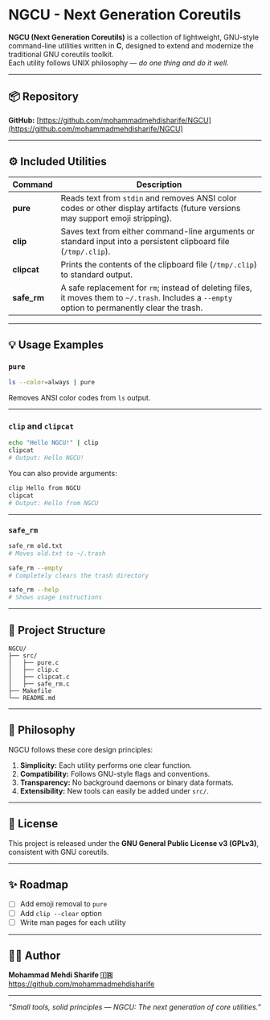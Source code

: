 # NGCU - Next Generation Coreutils

**NGCU (Next Generation Coreutils)** is a collection of lightweight, GNU-style command-line utilities written in **C**, designed to extend and modernize the traditional GNU coreutils toolkit.  
Each utility follows UNIX philosophy — *do one thing and do it well.*

---

## 📦 Repository

**GitHub:** [https://github.com/mohammadmehdisharife/NGCU](https://github.com/mohammadmehdisharife/NGCU)

---

## ⚙️ Included Utilities

| Command | Description |
|----------|--------------|
| **pure** | Reads text from `stdin` and removes ANSI color codes or other display artifacts (future versions may support emoji stripping). |
| **clip** | Saves text from either command-line arguments or standard input into a persistent clipboard file (`/tmp/.clip`). |
| **clipcat** | Prints the contents of the clipboard file (`/tmp/.clip`) to standard output. |
| **safe_rm** | A safe replacement for `rm`; instead of deleting files, it moves them to `~/.trash`. Includes a `--empty` option to permanently clear the trash. |

---

## 💡 Usage Examples

### `pure`
```bash
ls --color=always | pure
```
Removes ANSI color codes from `ls` output.

---

### `clip` and `clipcat`
```bash
echo "Hello NGCU!" | clip
clipcat
# Output: Hello NGCU!
```

You can also provide arguments:
```bash
clip Hello from NGCU
clipcat
# Output: Hello from NGCU
```

---

### `safe_rm`
```bash
safe_rm old.txt
# Moves old.txt to ~/.trash

safe_rm --empty
# Completely clears the trash directory

safe_rm --help
# Shows usage instructions
```

---

## 🧩 Project Structure

```
NGCU/
├── src/
│   ├── pure.c
│   ├── clip.c
│   ├── clipcat.c
│   ├── safe_rm.c
├── Makefile
└── README.md
```

---

## 🧠 Philosophy

NGCU follows these core design principles:

1. **Simplicity:** Each utility performs one clear function.  
2. **Compatibility:** Follows GNU-style flags and conventions.  
3. **Transparency:** No background daemons or binary data formats.  
4. **Extensibility:** New tools can easily be added under `src/`.

---

## 🧾 License

This project is released under the **GNU General Public License v3 (GPLv3)**, consistent with GNU coreutils.

---

## ✨ Roadmap

- [ ] Add emoji removal to `pure`
- [ ] Add `clip --clear` option
- [ ] Write man pages for each utility

---

## 👨‍💻 Author

**Mohammad Mehdi Sharife 🇮🇷**  
<https://github.com/mohammadmehdisharife>

---

*“Small tools, solid principles — NGCU: The next generation of core utilities.”*

